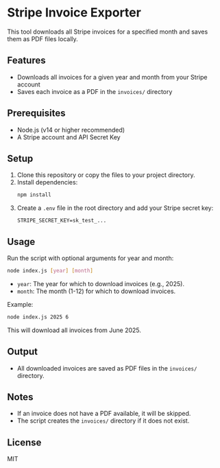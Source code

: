 # Stripe Invoice Exporter

This tool downloads all Stripe invoices for a specified month and saves them as PDF files locally.

## Features
- Downloads all invoices for a given year and month from your Stripe account
- Saves each invoice as a PDF in the `invoices/` directory

## Prerequisites
- Node.js (v14 or higher recommended)
- A Stripe account and API Secret Key

## Setup
1. Clone this repository or copy the files to your project directory.
2. Install dependencies:
   ```sh
   npm install
   ```
3. Create a `.env` file in the root directory and add your Stripe secret key:
   ```env
   STRIPE_SECRET_KEY=sk_test_...
   ```

## Usage
Run the script with optional arguments for year and month:

```sh
node index.js [year] [month]
```
- `year`: The year for which to download invoices (e.g., 2025).
- `month`: The month (1-12) for which to download invoices.

Example:
```sh
node index.js 2025 6
```
This will download all invoices from June 2025.

## Output
- All downloaded invoices are saved as PDF files in the `invoices/` directory.

## Notes
- If an invoice does not have a PDF available, it will be skipped.
- The script creates the `invoices/` directory if it does not exist.

## License
MIT
